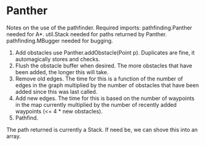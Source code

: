 Panther
=======
Notes on the use of the pathfinder.
Required imports:
pathfinding.Panther needed for A*.
util.Stack needed for paths returned by Panther.
pathfinding.MBugger needed for bugging.


1. Add obstacles use Panther.addObstacle(Point p). Duplicates are fine, it automagically stores and checks.
2. Flush the obstacle buffer when desired. The more obstacles that have been added, the longer this will take.
3. Remove old edges. The time for this is a function of the number of edges in the graph multiplied by the number of obstacles that have been added since this was last called.
4. Add new edges. The time for this is based on the number of waypoints in the map currently multiplied by the number of recently added waypoints (<= 4 * new obstacles).
5. Pathfind.

The path returned is currently a Stack<Point>. If need be, we can shove this into an array.

